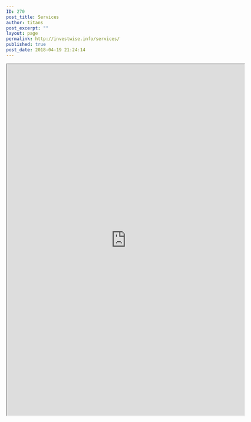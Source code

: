 ```yaml
---
ID: 270
post_title: Services
author: titans
post_excerpt: ""
layout: page
permalink: http://investwise.info/services/
published: true
post_date: 2018-04-19 21:24:14
---
```

<iframe src="https://public.tableau.com/views/IREM7/Dashboard12?:showVizHome=no&amp;:embed=true" width="645" height="955"></iframe>